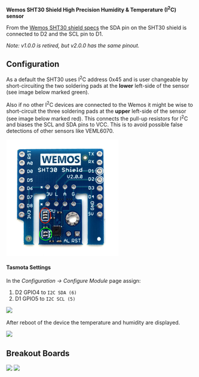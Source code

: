 **Wemos SHT30 Shield High Precision Humidity & Temperature (I<sup>2</sup>C) sensor**


From the [Wemos SHT30 shield specs](https://cleanuri.com/qMpp3V) the SDA pin on the SHT30 shield is connected to D2 and the SCL pin to D1. 

_Note: v1.0.0 is retired, but v2.0.0 has the same pinout._

## Configuration

As a default the SHT30 uses I<sup>2</sup>C address 0x45 and is user changeable by short-circuiting the two soldering pads at the **lower** left-side of the sensor (see image below marked green).

Also if no other I<sup>2</sup>C devices are connected to the Wemos it might be wise to short-circuit the three soldering pads at the **upper** left-side of the sensor (see image below marked red). This connects the pull-up resistors for I<sup>2</sup>C and biases the SCL and SDA pins to VCC. This is to avoid possible false detections of other sensors like VEML6070.

<img src="https://github.com/arendst/arendst.github.io/blob/master/media/wemos/wemos_sht30_shield_v2.0.0_marked_pads.jpg?raw=true" width=300>

#### Tasmota Settings
In the _Configuration -> Configure Module_ page assign:
1. D2 GPIO4 to `I2C SDA (6)`
2. D1 GPIO5 to `I2C SCL (5)`

<img src="https://github.com/arendst/arendst.github.io/blob/master/media/wemos/wemos_sht30_config_marked.jpg?raw=true" style="width:10em">

After reboot of the device the temperature and humidity are displayed.

<img src="https://github.com/arendst/arendst.github.io/blob/master/media/wemos/wemos_sht30_main_marked.jpg?raw=true" style="width:10em">

## Breakout Boards

<img src="https://github.com/arendst/arendst.github.io/blob/master/media/wemos/wemos_sht30_shield_v1.0.0.jpg?raw=true" width=220></img>
<img src="https://github.com/arendst/arendst.github.io/blob/master/media/wemos/wemos_sht30_shield_v2.0.0.jpg?raw=true" width=250></img>
